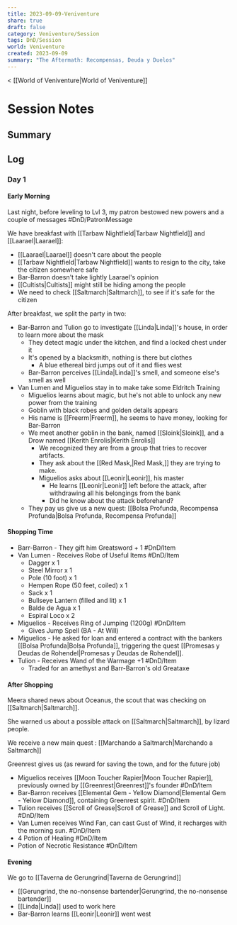 ```yaml
---
title: 2023-09-09-Veniventure
share: true
draft: false
category: Veniventure/Session
tags: DnD/Session
world: Veniventure
created: 2023-09-09
summary: "The Aftermath: Recompensas, Deuda y Duelos"
---
```

< [[World of Veniventure|World of Veniventure]]

# Session Notes

## Summary

## Log

### Day 1

#### Early Morning

Last night, before leveling to Lvl 3, my patron bestowed new powers and a couple of messages #DnD/PatronMessage 

We have breakfast with [[Tarbaw Nightfield|Tarbaw Nightfield]] and [[Laarael|Laarael]]:
- [[Laarael|Laarael]] doesn't care about the people
- [[Tarbaw Nightfield|Tarbaw Nightfield]] wants to resign to the city, take the citizen somewhere safe
- Bar-Barron doesn't take lightly Laarael's opinion
- [[Cultists|Cultists]] might still be hiding among the people
- We need to check [[Saltmarch|Saltmarch]], to see if it's safe for the citizen

After breakfast, we split the party in two:

- Bar-Barron and Tulion go to investigate [[Linda|Linda]]'s house, in order to learn more about the mask
	- They detect magic under the kitchen, and find a locked chest under it
	- It's opened by a blacksmith, nothing is there but clothes
		- A blue ethereal bird jumps out of it and flies west
	- Bar-Barron perceives [[Linda|Linda]]'s smell, and someone else's smell as well
- Van Lumen and Miguelios stay in to make take some Eldritch Training 
	- Miguelios learns about magic, but he's not able to unlock any new power from the training
	- Goblin with black robes and golden details appears
	- His name is [[Freerm|Freerm]], he seems to have money, looking for Bar-Barron
	- We meet another goblin in the bank, named [[Sloink|Sloink]], and a Drow named [[Kerith Enrolis|Kerith Enrolis]]
		- We recognized they are from a group that tries to recover artifacts.
		- They ask about the [[Red Mask,|Red Mask,]] they are trying to make.
		- Miguelios asks about [[Leonir|Leonir]], his master
			- He learns [[Leonir|Leonir]] left before the attack, after withdrawing all his belongings from the bank
			- Did he know about the attack beforehand?
	- They pay us give us a new quest: [[Bolsa Profunda, Recompensa Profunda|Bolsa Profunda, Recompensa Profunda]] 
	
#### Shopping Time

- Barr-Barron - They gift him Greatsword + 1  #DnD/Item 
- Van Lumen - Receives Robe of Useful Items #DnD/Item
	- Dagger x 1
	- Steel Mirror x 1 
	- Pole (10 foot) x 1
	- Hempen Rope (50 feet, coiled) x 1
	- Sack x 1
	- Bullseye Lantern (filled and lit) x 1
	- Balde de Agua x 1
	- Espiral Loco x 2
- Miguelios - Receives Ring of Jumping (1200g) #DnD/Item
	- Gives Jump Spell (BA - At Will)  
- Miguelios - He asked for loan and entered a contract with the bankers [[Bolsa Profunda|Bolsa Profunda]], triggering the quest [[Promesas y Deudas de Rohendel|Promesas y Deudas de Rohendel]].
- Tulion - Receives Wand of the Warmage +1 #DnD/Item
	- Traded for an amethyst and Barr-Barron's old Greataxe	
#### After Shopping

Meera shared news about Oceanus, the scout that was checking on [[Saltmarch|Saltmarch]].

She warned us about a possible attack on [[Saltmarch|Saltmarch]], by lizard people.

We receive a new main quest : [[Marchando a Saltmarch|Marchando a Saltmarch]] 

Greenrest gives us (as reward for saving the town, and for the future job) 
- Miguelios receives [[Moon Toucher Rapier|Moon Toucher Rapier]], previously owned by  [[Greenrest|Greenrest]]'s founder #DnD/Item
- Bar-Barron receives [[Elemental Gem - Yellow Diamond|Elemental Gem - Yellow Diamond]], containing Greenrest spirit. #DnD/Item
- Tulion receives [[Scroll of Grease|Scroll of Grease]] and Scroll of Light. #DnD/Item
- Van Lumen receives Wind Fan, can cast Gust of Wind, it recharges with the morning sun. #DnD/Item
- 4 Potion of Healing #DnD/Item
- Potion of Necrotic Resistance #DnD/Item

#### Evening

We go to [[Taverna de Gerungrind|Taverna de Gerungrind]]
- [[Gerungrind, the no-nonsense bartender|Gerungrind, the no-nonsense bartender]]
- [[Linda|Linda]] used to work here
- Bar-Barron learns [[Leonir|Leonir]] went west

